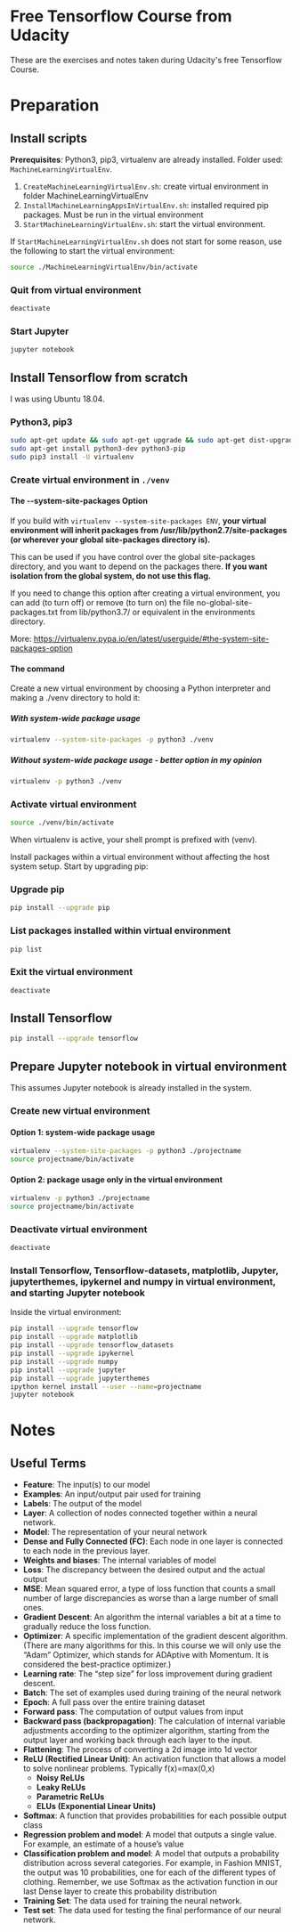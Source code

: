# Free Tensorflow Course from Udacity
These are the exercises and notes taken during Udacity's free Tensorflow Course.

# Preparation

## Install scripts

**Prerequisites**: Python3, pip3, virtualenv are already installed. Folder used: `MachineLearningVirtualEnv`.

1. `CreateMachineLearningVirtualEnv.sh`: create virtual environment in folder MachineLearningVirtualEnv
2. `InstallMachineLearningAppsInVirtualEnv.sh`: installed required pip packages. Must be run in the virtual environment
3. `StartMachineLearningVirtualEnv.sh`: start the virtual environment.

If `StartMachineLearningVirtualEnv.sh` does not start for some reason, use the following to start the virtual environment:

```Bash
source ./MachineLearningVirtualEnv/bin/activate
```

### Quit from virtual environment

```Bash
deactivate
```

### Start Jupyter

```Bash
jupyter notebook
```

## Install Tensorflow from scratch

I was using Ubuntu 18.04.

### Python3, pip3

```Bash
sudo apt-get update && sudo apt-get upgrade && sudo apt-get dist-upgrade
sudo apt-get install python3-dev python3-pip
sudo pip3 install -U virtualenv
```

### Create virtual environment in `./venv`

#### The --system-site-packages Option

If you build with `virtualenv --system-site-packages ENV`, **your virtual environment will inherit packages from /usr/lib/python2.7/site-packages (or wherever your global site-packages directory is).**

This can be used if you have control over the global site-packages directory, and you want to depend on the packages there. **If you want isolation from the global system, do not use this flag.**

If you need to change this option after creating a virtual environment, you can add (to turn off) or remove (to turn on) the file no-global-site-packages.txt from lib/python3.7/ or equivalent in the environments directory.

More: https://virtualenv.pypa.io/en/latest/userguide/#the-system-site-packages-option

#### The command

Create a new virtual environment by choosing a Python interpreter and making a ./venv directory to hold it:

##### With system-wide package usage

```Bash
virtualenv --system-site-packages -p python3 ./venv
```

##### Without system-wide package usage - better option in my opinion

```Bash
virtualenv -p python3 ./venv
```

### Activate virtual environment

```Bash
source ./venv/bin/activate
```

When virtualenv is active, your shell prompt is prefixed with (venv).

Install packages within a virtual environment without affecting the host system setup. Start by upgrading pip:

### Upgrade pip

```Bash
pip install --upgrade pip
```

### List packages installed within virtual environment

```Bash
pip list 
```

### Exit the virtual environment

```Bash
deactivate
```

## Install Tensorflow

```Bash
pip install --upgrade tensorflow
```

## Prepare Jupyter notebook in virtual environment

This assumes Jupyter notebook is already installed in the system.

### Create new virtual environment

#### Option 1: system-wide package usage

```Bash
virtualenv --system-site-packages -p python3 ./projectname
source projectname/bin/activate
```

#### Option 2: package usage only in the virtual environment

```Bash
virtualenv -p python3 ./projectname
source projectname/bin/activate
```

### Deactivate virtual environment

```Bash
deactivate
```

### Install Tensorflow, Tensorflow-datasets, matplotlib, Jupyter, jupyterthemes, ipykernel and numpy in virtual environment, and starting Jupyter notebook

Inside the virtual environment:

```Bash
pip install --upgrade tensorflow
pip install --upgrade matplotlib
pip install --upgrade tensorflow_datasets
pip install --upgrade ipykernel
pip install --upgrade numpy
pip install --upgrade jupyter
pip install --upgrade jupyterthemes
ipython kernel install --user --name=projectname
jupyter notebook
```

# Notes

## Useful Terms

* **Feature**: The input(s) to our model
* **Examples**: An input/output pair used for training
* **Labels**: The output of the model
* **Layer**: A collection of nodes connected together within a neural network.
* **Model**: The representation of your neural network
* **Dense and Fully Connected (FC)**: Each node in one layer is connected to each node in the previous layer.
* **Weights and biases**: The internal variables of model
* **Loss**: The discrepancy between the desired output and the actual output
* **MSE**: Mean squared error, a type of loss function that counts a small number of large discrepancies as worse than a large number of small ones.
* **Gradient Descent**: An algorithm the internal variables a bit at a time to gradually reduce the loss function.
* **Optimizer**: A specific implementation of the gradient descent algorithm. (There are many algorithms for this. In this course we will only use the “Adam” Optimizer, which stands for ADAptive with Momentum. It is considered the best-practice optimizer.)
* **Learning rate**: The “step size” for loss improvement during gradient descent.
* **Batch**: The set of examples used during training of the neural network
* **Epoch**: A full pass over the entire training dataset
* **Forward pass**: The computation of output values from input
* **Backward pass (backpropagation)**: The calculation of internal variable adjustments according to the optimizer algorithm, starting from the output layer and working back through each layer to the input.
* **Flattening**: The process of converting a 2d image into 1d vector
* **ReLU (Rectified Linear Unit)**: An activation function that allows a model to solve nonlinear problems. Typically f(x)=max(0,x)
  * **Noisy ReLUs**
  * **Leaky ReLUs**
  * **Parametric ReLUs**
  * **ELUs (Exponential Linear Units)**
* **Softmax**: A function that provides probabilities for each possible output class
* **Regression problem and model**: A model that outputs a single value. For example, an estimate of a house’s value
* **Classification problem and model**: A model that outputs a probability distribution across several categories. For example, in Fashion MNIST, the output was 10 probabilities, one for each of the different types of clothing. Remember, we use Softmax as the activation function in our last Dense layer to create this probability distribution
* **Training Set**: The data used for training the neural network.
* **Test set**: The data used for testing the final performance of our neural network.
